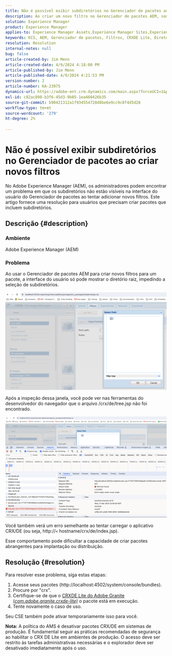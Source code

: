 ```yaml
---
title: Não é possível exibir subdiretórios no Gerenciador de pacotes ao criar novos filtros
description: Ao criar um novo filtro no Gerenciador de pacotes AEM, somente o diretório raiz é exibido e os subdiretórios não são exibidos.
solution: Experience Manager
product: Experience Manager
applies-to: Experience Manager Assets,Experience Manager Sites,Experience Manager 6.5,Experience Manager
keywords: KCS, AEM, Gerenciador de pacotes, Filtros, CRXDE Lite, Diretórios, Subdiretórios, UI, Construtor de pacotes, Adobe Experience Manager, Solução de problemas
resolution: Resolution
internal-notes: null
bug: false
article-created-by: Jim Menn
article-created-date: 4/9/2024 4:18:00 PM
article-published-by: Jim Menn
article-published-date: 4/9/2024 4:21:53 PM
version-number: 2
article-number: KA-23975
dynamics-url: https://adobe-ent.crm.dynamics.com/main.aspx?forceUCI=1&pagetype=entityrecord&etn=knowledgearticle&id=76df0bb7-8cf6-ee11-a1fe-6045bd006268
exl-id: c82ac898-b3f6-45d3-9b85-1ea460426b35
source-git-commit: b90421312a1f934554728d8be6e9cc9c8f4d5d28
workflow-type: tm+mt
source-wordcount: '279'
ht-degree: 2%

---
```


# Não é possível exibir subdiretórios no Gerenciador de pacotes ao criar novos filtros


No Adobe Experience Manager (AEM), os administradores podem encontrar um problema em que os subdiretórios não estão visíveis na interface do usuário do Gerenciador de pacotes ao tentar adicionar novos filtros. Este artigo fornece uma resolução para usuários que precisam criar pacotes que incluem subdiretórios.

## Descrição {#description}


### Ambiente

Adobe Experience Manager (AEM)

### Problema

Ao usar o Gerenciador de pacotes AEM para criar novos filtros para um pacote, a interface do usuário só pode mostrar o diretório raiz, impedindo a seleção de subdiretórios.

![](assets/___78df0bb7-8cf6-ee11-a1fe-6045bd006268___.png)

Após a inspeção dessa janela, você pode ver nas ferramentas do desenvolvedor do navegador que o arquivo /crx/de/tree.jsp não foi encontrado.

![](assets/___7cdf0bb7-8cf6-ee11-a1fe-6045bd006268___.png)

Você também verá um erro semelhante ao tentar carregar o aplicativo CRX/DE (ou seja, http://`<` hostname/crx/de/index.jsp).

Esse comportamento pode dificultar a capacidade de criar pacotes abrangentes para implantação ou distribuição.


## Resolução {#resolution}


Para resolver esse problema, siga estas etapas:

1. Acesse seus pacotes (http://localhost:4502/system/console/bundles).
2. Procure por &quot;crx&quot;.
3. Certifique-se de que o [CRXDE Lite do Adobe Granite (*com.adobe.granite.crxde-lite)*](http://localhost:4502/system/console/bundles/241) o pacote está em execução.
4. Tente novamente o caso de uso.


Seu CSE também pode ativar temporariamente isso para você.

<b>Nota:</b> A política do AMS é desativar pacotes CRX/DE em sistemas de produção. É fundamental seguir as práticas recomendadas de segurança ao habilitar o CRX DE Lite em ambientes de produção. O acesso deve ser restrito às tarefas administrativas necessárias e o explorador deve ser desativado imediatamente após o uso.
